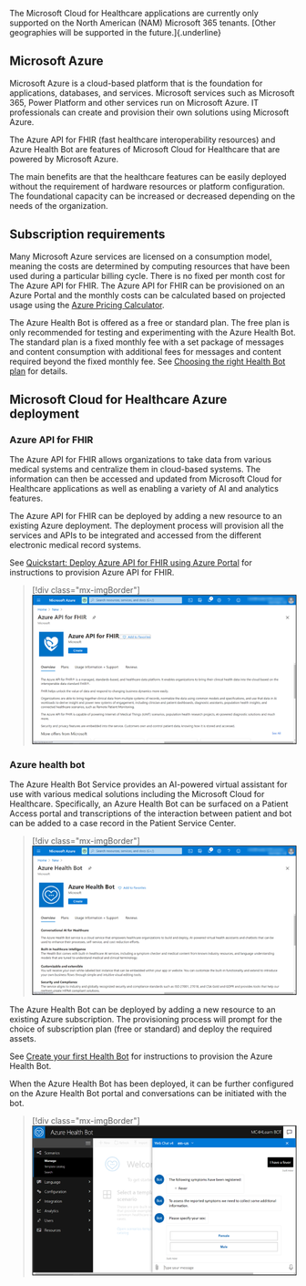 The Microsoft Cloud for Healthcare applications are currently only supported on the North American (NAM) Microsoft 365 tenants. [Other geographies will be supported in the future.]{.underline}

## Microsoft Azure

Microsoft Azure is a cloud-based platform that is the foundation for applications, databases, and services. Microsoft services such as Microsoft 365, Power Platform and other services run on Microsoft Azure. IT professionals can create and provision their own solutions using Microsoft Azure.

The Azure API for FHIR (fast healthcare interoperability resources) and Azure Health Bot are features of Microsoft Cloud for Healthcare that are powered by Microsoft Azure.

The main benefits are that the healthcare features can be easily deployed without the requirement of hardware resources or platform configuration. The foundational capacity can be increased or decreased depending on the needs of the organization.

## Subscription requirements

Many Microsoft Azure services are licensed on a consumption model, meaning the costs are determined by computing resources that have been used during a particular billing cycle. There is no fixed per month cost for The Azure API for FHIR. The Azure API for FHIR can be provisioned on an Azure Portal and the monthly costs can be calculated based on projected usage using the [Azure Pricing Calculator](https://azure.microsoft.com/pricing/calculator/?azure-portal=true).

The Azure Health Bot is offered as a free or standard plan. The free plan is only recommended for testing and experimenting with the Azure Health Bot. The standard plan is a fixed monthly fee with a set package of messages and content consumption with additional fees for messages and content required beyond the fixed monthly fee. See [Choosing the right Health Bot plan](https://docs.microsoft.com/healthbot/resources/pricing-details/?azure-portal=true) for details.

## Microsoft Cloud for Healthcare Azure deployment

### Azure API for FHIR

The Azure API for FHIR allows organizations to take data from various medical systems and centralize them in cloud-based systems. The information can then be accessed and updated from Microsoft Cloud for Healthcare applications as well as enabling a variety of AI and analytics features.

The Azure API for FHIR can be deployed by adding a new resource to an existing Azure deployment. The deployment process will provision all the services and APIs to be integrated and accessed from the different electronic medical record systems.

See [Quickstart: Deploy Azure API for FHIR using Azure Portal](https://docs.microsoft.com/azure/healthcare-apis/fhir-paas-portal-quickstart/?azure-portal=true) for instructions to provision Azure API for FHIR.

> [!div class="mx-imgBorder"]
> [![Screenshot of Azure API for FHIR deployment screen in Azure.](../media/azure-api-fhir.png)](../media/azure-api-fhir.png#lightbox)

### Azure health bot

The Azure Health Bot Service provides an AI-powered virtual assistant for use with various medical solutions including the Microsoft Cloud for Healthcare. Specifically, an Azure Health Bot can be surfaced on a Patient Access portal and transcriptions of the interaction between patient and bot can be added to a case record in the Patient Service Center.

> [!div class="mx-imgBorder"]
> [![Screenshot of Azure Health Bot setup screen in the Azure portal.](../media/azure-health-bot.png)](../media/azure-health-bot.png#lightbox)

The Azure Health Bot can be deployed by adding a new resource to an existing Azure subscription. The provisioning process will prompt for the choice of subscription plan (free or standard) and deploy the required assets.

See [Create your first Health Bot](https://docs.microsoft.com/healthbot/quickstart-createyourhealthcarebot/?azure-portal=true) for instructions to provision the Azure Health Bot.

When the Azure Health Bot has been deployed, it can be further configured on the Azure Health Bot portal and conversations can be initiated with the bot.

> [!div class="mx-imgBorder"]
> [![Screenshot of the Azure Health Bot portal with the Web Chat screen enabled for a user.](../media/web-chat.png)](../media/web-chat.png#lightbox)

